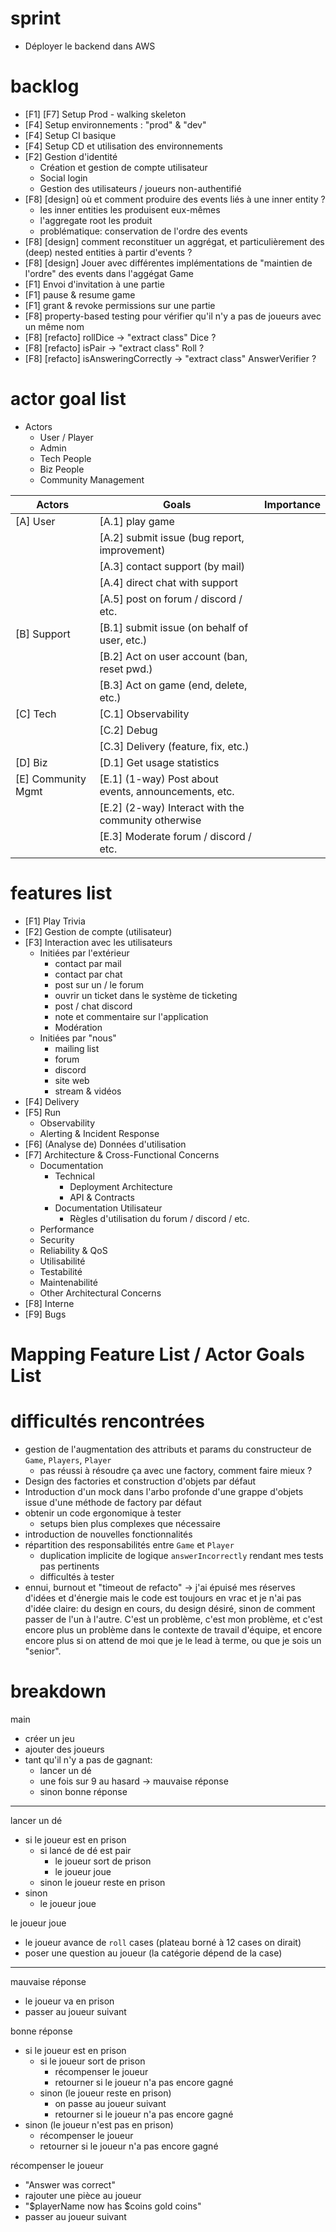# sprint
- Déployer le backend dans AWS

# backlog

- [F1] [F7] Setup Prod - walking skeleton
- [F4] Setup environnements : "prod" & "dev"
- [F4] Setup CI basique
- [F4] Setup CD et utilisation des environnements
- [F2] Gestion d'identité
  - Création et gestion de compte utilisateur
  - Social login
  - Gestion des utilisateurs / joueurs non-authentifié
- [F8] [design] où et comment produire des events liés à une inner entity ?
  - les inner entities les produisent eux-mêmes
  - l'aggregate root les produit
  - problématique: conservation de l'ordre des events
- [F8] [design] comment reconstituer un aggrégat, et particulièrement des (deep) nested entities à partir d'events ?
- [F8] [design] Jouer avec différentes implémentations de "maintien de l'ordre" des events dans l'aggégat Game
- [F1] Envoi d'invitation à une partie
- [F1] pause & resume game
- [F1] grant & revoke permissions sur une partie
- [F8] property-based testing pour vérifier qu'il n'y a pas de joueurs avec un même nom
- [F8] [refacto] rollDice -> "extract class" Dice ?
- [F8] [refacto] isPair -> "extract class" Roll ?
- [F8] [refacto] isAnsweringCorrectly -> "extract class" AnswerVerifier ?

# actor goal list

- Actors
  - User / Player
  - Admin
  - Tech People
  - Biz People
  - Community Management

| Actors             | Goals                                                | Importance |
|--------------------|------------------------------------------------------|------------|
| [A] User           | [A.1] play game                                      |            |
|                    | [A.2] submit issue (bug report, improvement)         |            |
|                    | [A.3] contact support (by mail)                      |            |
|                    | [A.4] direct chat with support                       |            |
|                    | [A.5] post on forum / discord / etc.                 |            |
| [B] Support        | [B.1] submit issue (on behalf of user, etc.)         |            |
|                    | [B.2] Act on user account (ban, reset pwd.)          |            |
|                    | [B.3] Act on game (end, delete, etc.)                |            |
| [C] Tech           | [C.1] Observability                                  |            |
|                    | [C.2] Debug                                          |            |
|                    | [C.3] Delivery (feature, fix, etc.)                  |            |
| [D] Biz            | [D.1] Get usage statistics                           |            |
| [E] Community Mgmt | [E.1] (1-way) Post about events, announcements, etc. |            |
|                    | [E.2] (2-way) Interact with the community otherwise  |            |
|                    | [E.3] Moderate forum / discord / etc.                |            |

# features list
- [F1] Play Trivia
- [F2] Gestion de compte (utilisateur)
- [F3] Interaction avec les utilisateurs
  - Initiées par l'extérieur
    - contact par mail
    - contact par chat
    - post sur un / le forum
    - ouvrir un ticket dans le système de ticketing
    - post / chat discord
    - note et commentaire sur l'application
    - Modération
  - Initiées par "nous"
    - mailing list
    - forum
    - discord
    - site web
    - stream & vidéos
- [F4] Delivery
- [F5] Run
  - Observability
  - Alerting & Incident Response
- [F6] (Analyse de) Données d'utilisation
- [F7] Architecture & Cross-Functional Concerns
  - Documentation
    - Technical
      - Deployment Architecture
      - API & Contracts
    - Documentation Utilisateur
      - Règles d'utilisation du forum / discord / etc.
  - Performance
  - Security
  - Reliability & QoS
  - Utilisabilité
  - Testabilité
  - Maintenabilité
  - Other Architectural Concerns
- [F8] Interne
- [F9] Bugs

# Mapping Feature List / Actor Goals List



# difficultés rencontrées

- gestion de l'augmentation des attributs et params du constructeur de `Game`, `Players`, `Player`
  - pas réussi à résoudre ça avec une factory, comment faire mieux ?
- Design des factories et construction d'objets par défaut
- Introduction d'un mock dans l'arbo profonde d'une grappe d'objets issue d'une méthode de factory par défaut
- obtenir un code ergonomique à tester
  - setups bien plus complexes que nécessaire
- introduction de nouvelles fonctionnalités
- répartition des responsabilités entre `Game` et `Player`
  - duplication implicite de logique `answerIncorrectly` rendant mes tests pas pertinents
  - difficultés à tester
- ennui, burnout et "timeout de refacto" -> j'ai épuisé mes réserves d'idées et d'énergie mais le code est toujours en
  vrac et je n'ai pas d'idée claire: du design en cours, du design désiré, sinon de comment passer de l'un à l'autre.
  C'est un problème, c'est mon problème, et c'est encore plus un problème dans le contexte de travail d'équipe, et
  encore encore plus si on attend de moi que je le lead à terme, ou que je sois un "senior".

# breakdown

main

- créer un jeu
- ajouter des joueurs
- tant qu'il n'y a pas de gagnant:
  - lancer un dé
  - une fois sur 9 au hasard -> mauvaise réponse
  - sinon bonne réponse

---

lancer un dé

- si le joueur est en prison
  - si lancé de dé est pair
    - le joueur sort de prison
    - le joueur joue
  - sinon
    le joueur reste en prison
- sinon
  - le joueur joue

le joueur joue

- le joueur avance de `roll` cases (plateau borné à 12 cases on dirait)
- poser une question au joueur (la catégorie dépend de la case)

--- 

mauvaise réponse

- le joueur va en prison
- passer au joueur suivant

bonne réponse

- si le joueur est en prison
  - si le joueur sort de prison
    - récompenser le joueur
    - retourner si le joueur n'a pas encore gagné
  - sinon (le joueur reste en prison)
    - on passe au joueur suivant
    - retourner si le joueur n'a pas encore gagné
- sinon (le joueur n'est pas en prison)
  - récompenser le joueur
  - retourner si le joueur n'a pas encore gagné

récompenser le joueur

- "Answer was correct"
- rajouter une pièce au joueur
- "$playerName now has $coins gold coins"
- passer au joueur suivant
